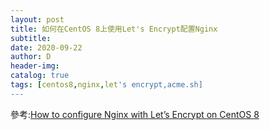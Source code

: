 ```yaml
--- 
layout: post
title: 如何在CentOS 8上使用Let's Encrypt配置Nginx 
subtitle:
date: 2020-09-22
author: D
header-img:
catalog: true
tags: [centos8,nginx,let's encrypt,acme.sh]
---
```

參考:[How to configure Nginx with Let’s Encrypt on CentOS 8](https://www.cyberciti.biz/faq/configure-nginx-with-lets-encrypt-on-centos-8/)
